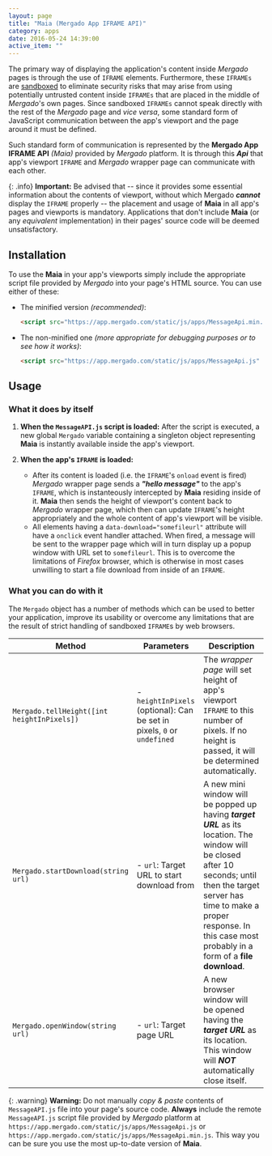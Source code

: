 ```yaml
---
layout: page
title: "Maia (Mergado App IFRAME API)"
category: apps
date: 2016-05-24 14:39:00
active_item: ""
---
```


The primary way of displaying the application's content inside *Mergado* pages is through the use of `IFRAME` elements. Furthermore, these `IFRAMEs` are [sandboxed](https://developer.mozilla.org/en-US/docs/Web/HTML/Element/iframe#attr-sandbox) to eliminate security risks that may arise from using potentially untrusted content inside `IFRAMEs` that are placed in the middle of *Mergado*'s own pages. Since sandboxed `IFRAMEs` cannot speak directly with the rest of the *Mergado* page and *vice versa*, some standard form of JavaScript communication between the app's viewport and the page around it must be defined.

Such standard form of communication is represented by the **Mergado App IFRAME API** *(Maia)* provided by *Mergado* platform. It is through this ***Api*** that app's viewport `IFRAME` and *Mergado* wrapper page can communicate with each other.

{: .info}
**Important:** Be advised that -- since it provides some essential information about the contents of viewport, without which Mergado ***cannot*** display the `IFRAME` properly -- the placement and usage of **Maia** in all app's pages and viewports is mandatory. Applications that don't include **Maia** (or any *equivalent* implementation) in their pages' source code will be deemed unsatisfactory.

## Installation

To use the **Maia** in your app's viewports simply include the appropriate script file provided by *Mergado* into your page's HTML source. You can use either of these:

- The minified version *(recommended)*:

  ```html
  <script src="https://app.mergado.com/static/js/apps/MessageApi.min.js" async></script>
  ```
- The non-minified one *(more appropriate for debugging purposes or to see how it works)*:

  ```html
  <script src="https://app.mergado.com/static/js/apps/MessageApi.js" async></script>
  ```

## Usage

### What it does by itself
1. **When the `MessageAPI.js` script is loaded:**
After the script is executed, a new global `Mergado` variable containing a singleton object representing **Maia** is instantly available inside the app's viewport.

2. **When the app's `IFRAME` is loaded:**
   - After its content is loaded (i.e. the `IFRAME`'s `onload` event is fired) *Mergado* wrapper page sends a ***"hello message"*** to the app's `IFRAME`, which is instanteously intercepted by **Maia** residing inside of it. **Maia** then sends the height of viewport's content back to *Mergado* wrapper page, which then can update `IFRAME`'s height appropriately and the whole content of app's viewport will be visible.
   - All elements having a `data-download="somefileurl"` attribute will have a `onclick` event handler attached. When fired, a message will be sent to the wrapper page which will in turn display up a popup window with URL set to `somefileurl`. This is to overcome the limitations of *Firefox* browser, which is otherwise in most cases unwilling to start a file download from inside of an `IFRAME`.

### What you can do with it
The `Mergado` object has a number of methods which can be used to better your application, improve its usability or overcome any limitations that are the result of strict handling of sandboxed `IFRAME`s by web browsers.

Method | Parameters | Description
------ | ---------- | -----------
`Mergado.tellHeight([int heightInPixels])` | - `heightInPixels` (optional): Can be set in pixels, `0` or `undefined` | The *wrapper page* will set height of app's viewport `IFRAME` to this number of pixels. If no height is passed, it will be determined automatically.
`Mergado.startDownload(string url)` | - `url`: Target URL to start download from | A new mini window will be popped up having ***target URL*** as its location. The window will be closed after 10 seconds; until then the target server has time to make a proper response. In this case most probably in a form of a **file download**.
`Mergado.openWindow(string url)` | - `url`: Target page URL | A new browser window will be opened having the ***target URL*** as its location. This window will ***NOT*** automatically close itself.

{: .warning}
**Warning:** Do not manually *copy & paste* contents of `MessageAPI.js` file into your page's source code. **Always** include the remote `MessageAPI.js` script file provided by *Mergado* platform at `https://app.mergado.com/static/js/apps/MessageApi.js` or `https://app.mergado.com/static/js/apps/MessageApi.min.js`. This way you can be sure you use the most up-to-date version of **Maia**.
